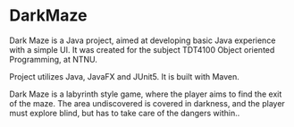 # DarkMaze
Dark Maze is a Java project, aimed at developing basic Java experience with a simple UI.
It was created for the subject TDT4100 Object oriented Programming, at NTNU.

Project utilizes Java, JavaFX and JUnit5. It is built with Maven.

Dark Maze is a labyrinth style game, where the player aims to find the exit of the maze. The area undiscovered is covered in darkness, and the player must explore blind, but has to take care of the dangers within..
